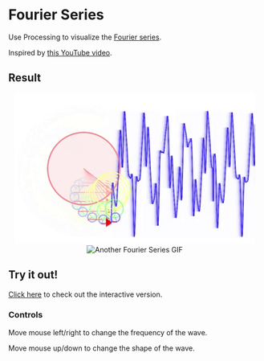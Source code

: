 # Fourier Series

Use Processing to visualize the [Fourier series](https://en.wikipedia.org/wiki/Fourier_series).

Inspired by [this YouTube video](https://www.youtube.com/watch?v=ds0cmAV-Yek).

## Result

<p align="center">
  <img src="./gifs/fourierSeries.gif" alt="Fourier Series GIF"/>
  <img src="./gifs/fourierSeries_2.gif" alt="Another Fourier Series GIF"/>
</p>

## Try it out!

[Click here](https://www.openprocessing.org/sketch/646562/embed/) to check out the interactive version.

### Controls

Move mouse left/right to change the frequency of the wave.

Move mouse up/down to change the shape of the wave.
